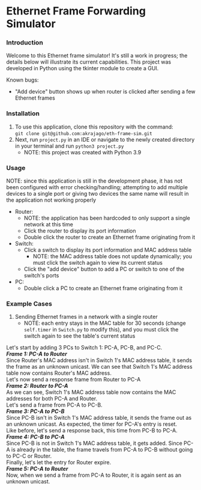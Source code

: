 # Ethernet Frame Forwarding Simulator

### Introduction
Welcome to this Ethernet frame simulator! It's still a work in progress; the details below will illustrate its current capabilities. This project was developed in Python using the tkinter module to create a GUI.

Known bugs:
- "Add device" button shows up when router is clicked after sending a few Ethernet frames

### Installation

1) To use this application, clone this repository with the command:  
`git clone git@github.com:akrajago/eth-frame-sim.git`
2) Next, run `project.py` in an IDE or navigate to the newly created directory in your terminal and run `python3 project.py`
    - NOTE: this project was created with Python 3.9

### Usage
NOTE: since this application is still in the development phase, it has not been configured with error checking/handling; attempting to add multiple devices to a single port or giving two devices the same name will result in the application not working properly
- Router:  
  - NOTE: the application has been hardcoded to only support a single network at this time
  - Click the router to display its port information
  - Double click the router to create an Ethernet frame originating from it
- Switch:
  - Click a switch to display its port information and MAC address table
    - NOTE: the MAC address table does not update dynamically; you must click the switch again to view its current status
  - Click the "add device" button to add a PC or switch to one of the switch's ports
- PC:
  - Double click a PC to create an Ethernet frame originating from  it

### Example Cases
1) Sending Ethernet frames in a network with a single router
   - NOTE: each entry stays in the MAC table for 30 seconds (change `self.timer` in `Switch.py` to modify this), and you must click the switch again to see the table's current status

Let's start by adding 3 PCs to Switch 1: PC-A, PC-B, and PC-C.  
***Frame 1: PC-A to Router***  
Since Router's MAC address isn't in Switch 1's MAC address table, it sends the frame as an unknown unicast. We can see that Switch 1's MAC address table now contains Router's MAC address.  
Let's now send a response frame from Router to PC-A  
***Frame 2: Router to PC-A***   
As we can see, Switch 1's MAC address table now contains the MAC addresses for both PC-A and Router.  
Let's send a frame from PC-A to PC-B.  
***Frame 3: PC-A to PC-B***  
Since PC-B isn't in Switch 1's MAC address table, it sends the frame out as an unknown unicast. As expected, the timer for PC-A's entry is reset.    
Like before, let's send a response back, this time from PC-B to PC-A.  
***Frame 4: PC-B to PC-A***  
Since PC-B is not in Switch 1's MAC address table, it gets added. Since PC-A is already in the table, the frame travels from PC-A to PC-B without going to PC-C or Router.  
Finally, let's let the entry for Router expire.  
***Frame 5: PC-A to Router***   
Now, when we send a frame from PC-A to Router, it is again sent as an unknown unicast.